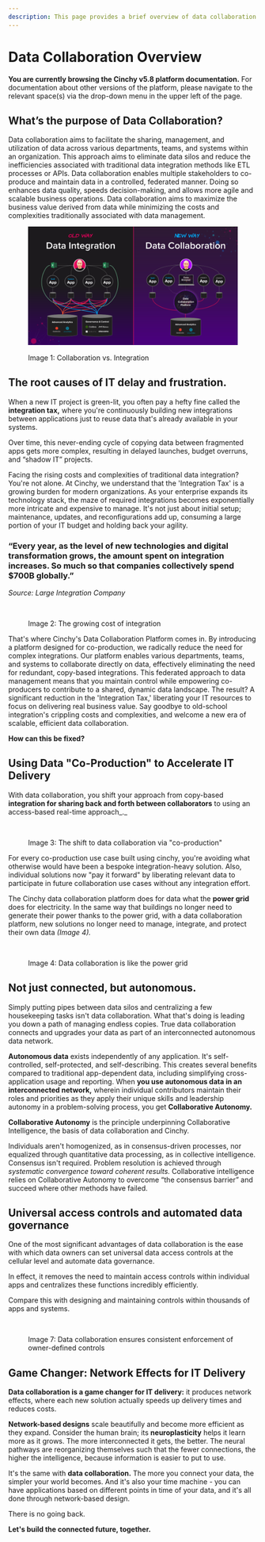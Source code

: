 ```yaml
---
description: This page provides a brief overview of data collaboration
---
```


# Data Collaboration Overview

**You are currently browsing the Cinchy v5.8 platform documentation.** For documentation about other versions of the platform, please navigate to the relevant space(s) via the drop-down menu in the upper left of the page.

## What’s the purpose of Data Collaboration?

Data collaboration aims to facilitate the sharing, management, and utilization of data across various departments, teams, and systems within an organization. This approach aims to eliminate data silos and reduce the inefficiencies associated with traditional data integration methods like ETL processes or APIs. Data collaboration enables multiple stakeholders to co-produce and maintain data in a controlled, federated manner. Doing so enhances data quality, speeds decision-making, and allows more agile and scalable business operations. Data collaboration aims to maximize the business value derived from data while minimizing the costs and complexities traditionally associated with data management.

<figure><img src=".gitbook/assets/Cinchy Overview.png" alt=""><figcaption><p>Image 1: Collaboration vs. Integration</p></figcaption></figure>

## The root causes of IT delay and frustration.

When a new IT project is green-lit, you often pay a hefty fine called the **integration tax,** where you're continuously building new integrations between applications just to reuse data that's already available in your systems.

Over time, this never-ending cycle of copying data between fragmented apps gets more complex, resulting in delayed launches, budget overruns, and “shadow IT” projects.

Facing the rising costs and complexities of traditional data integration? You're not alone. At Cinchy, we understand that the 'Integration Tax' is a growing burden for modern organizations. As your enterprise expands its technology stack, the maze of required integrations becomes exponentially more intricate and expensive to manage. It's not just about initial setup; maintenance, updates, and reconfigurations add up, consuming a large portion of your IT budget and holding back your agility.

### **“Every year, as the level of new technologies and digital transformation grows, the amount spent on integration increases. So much so that companies collectively spend $700B globally.”**&#x20;

_Source: Large Integration Company_&#x20;

<figure><img src=".gitbook/assets/Screenshot 2023-10-23 at 9.05.37 AM.png" alt=""><figcaption><p>Image 2: The growing cost of integration</p></figcaption></figure>

That's where Cinchy's Data Collaboration Platform comes in. By introducing a platform designed for co-production, we radically reduce the need for complex integrations. Our platform enables various departments, teams, and systems to collaborate directly on data, effectively eliminating the need for redundant, copy-based integrations. This federated approach to data management means that you maintain control while empowering co-producers to contribute to a shared, dynamic data landscape. The result? A significant reduction in the 'Integration Tax,' liberating your IT resources to focus on delivering real business value. Say goodbye to old-school integration's crippling costs and complexities, and welcome a new era of scalable, efficient data collaboration.

**How can this be fixed?**

## **Using Data "Co-Production" to Accelerate IT Delivery**

With data collaboration, you shift your approach from copy-based **integration for sharing back and forth between collaborators** to using an access-based real-time approach_._



<figure><img src=".gitbook/assets/Screenshot 2023-10-23 at 9.06.51 AM.png" alt=""><figcaption><p>Image 3: The shift to data collaboration via "co-production"</p></figcaption></figure>

For every co-production use case built using cinchy, you're avoiding what otherwise would have been a bespoke integration-heavy solution. Also, individual solutions now "pay it forward" by liberating relevant data to participate in future collaboration use cases without any integration effort.

The Cinchy data collaboration platform does for data what the **power grid** does for electricity. In the same way that buildings no longer need to generate their power thanks to the power grid, with a data collaboration platform, new solutions no longer need to manage, integrate, and protect their own data _(Image 4)._



<figure><img src=".gitbook/assets/Screenshot 2023-10-23 at 9.09.33 AM.png" alt=""><figcaption><p>Image 4: Data collaboration is like the power grid</p></figcaption></figure>

## Not just connected, but autonomous.

​Simply putting pipes between data silos and centralizing a few housekeeping tasks isn't data collaboration. What that's doing is leading you down a path of managing endless copies. True data collaboration connects and upgrades your data as part of an interconnected autonomous data network.

**Autonomous data** exists independently of any application. It's self-controlled, self-protected, and self-describing. This creates several benefits compared to traditional app-dependent data, including simplifying cross-application usage and reporting. When **you use autonomous data in an interconnected network,** wherein individual contributors maintain their roles and priorities as they apply their unique skills and leadership autonomy in a problem-solving process, you get **Collaborative Autonomy.**

**Collaborative Autonomy** is the principle underpinning Collaborative Intelligence, the basis of data collaboration and Cinchy.

Individuals aren't homogenized, as in consensus-driven processes, nor equalized through quantitative data processing, as in collective intelligence. Consensus isn't required. Problem resolution is achieved through _systematic convergence toward coherent results._ Collaborative intelligence relies on Collaborative Autonomy to overcome “the consensus barrier” and succeed where other methods have failed.

## Universal access controls and automated data governance

One of the most significant advantages of data collaboration is the ease with which data owners can set universal data access controls at the cellular level and automate data governance.

In effect, it removes the need to maintain access controls within individual apps and centralizes these functions incredibly efficiently.

Compare this with designing and maintaining controls within thousands of apps and systems.

<figure><img src=".gitbook/assets/Screenshot 2023-10-23 at 9.13.37 AM.png" alt=""><figcaption><p>Image 7: Data collaboration ensures consistent enforcement of owner-defined controls</p></figcaption></figure>

## Game Changer: Network Effects for IT Delivery

**Data collaboration is a game changer for IT delivery:** it produces network effects, where each new solution actually speeds up delivery times and reduces costs.

**Network-based designs** scale beautifully and become more efficient as they expand. Consider the human brain; its **neuroplasticity** helps it learn more as it grows. The more interconnected it gets, the better. The neural pathways are reorganizing themselves such that the fewer connections, the higher the intelligence, because information is easier to put to use.

It's the same with **data collaboration.** The more you connect your data, the simpler your world becomes. And it's also your time machine - you can have applications based on different points in time of your data, and it's all done through network-based design.

There is no going back.

**Let's build the connected future, together.**
